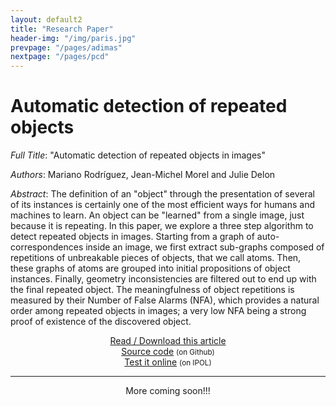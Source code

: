 ```yaml
---
layout: default2
title: "Research Paper"
header-img: "/img/paris.jpg"
prevpage: "/pages/adimas"
nextpage: "/pages/pcd"
---
```


Automatic detection of repeated objects
===================

*Full Title*: "Automatic detection of repeated objects in images"

*Authors*: Mariano Rodríguez, Jean-Michel Morel and Julie Delon

*Abstract*:
The definition of an "object" through the presentation of several of its instances is certainly one of the most efficient ways for humans and machines to learn. 
An object can be "learned" from a single image,  just because it is repeating. In this paper, we explore a three step algorithm to detect repeated objects in images. Starting from a graph of auto-correspondences inside an image, we first extract  sub-graphs composed of repetitions of unbreakable pieces of objects, that we call atoms. Then, these graphs of atoms are grouped into initial propositions of object instances. Finally, geometry inconsistencies are filtered out to end up with the final repeated object. The meaningfulness  of object repetitions is measured by their Number of False Alarms (NFA), which provides a natural order among repeated objects in images; a very low  NFA being a strong  proof of existence of the discovered object.


<center><a href="https://hal.archives-ouvertes.fr/hal-03126917/document">Read / Download this article</a> </center>

<!-- <center><a href="https://hal.archives-ouvertes.fr/hal-03126917/document">See this article</a> <small>(on HAL)</small> </center> -->

<center><a href="https://github.com/rdguez-mariano/autosim"> Source code</a> <small>(on Github)</small></center>

<center><a href="http://ipolcore.ipol.im/demo/clientApp/demo.html?id=555555001111">Test it online</a> <small>(on IPOL)</small></center>

---

<center>More coming soon!!!</center>

